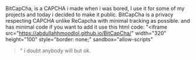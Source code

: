 BitCapCha, is a CAPCHA i made when i was bored,
I use it for some of my projects and today i decided to make it public.
BitCapCha is a privacy respecting CAPCHA unlike ReCapcha with minimal tracking as 
possible. and has minimal code if you want to add it use this 
html code: "<iframe 
  src="https://abdullahhmoodlol.github.io/BitCapCha/" 
  width="320" 
  height="100" 
  style="border: none;" 
  sandbox="allow-scripts"
></iframe>" i doubt anybody will but ok.
